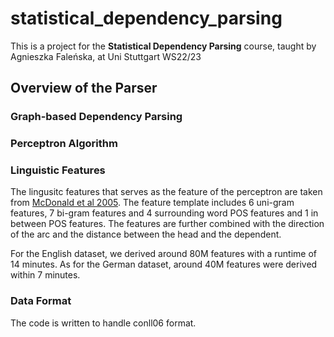 # statistical_dependency_parsing

This is a project for the **Statistical Dependency Parsing** course, taught by 
Agnieszka Faleńska, at Uni Stuttgart WS22/23

## Overview of the Parser

### Graph-based Dependency Parsing
### Perceptron Algorithm
### Linguistic Features
The lingusitc features that serves as the feature of the perceptron are taken from [McDonald et al 2005](https://aclanthology.org/H05-1066.pdf).
The feature template includes 6 uni-gram features, 7 bi-gram features and 4 surrounding word POS features and 1 in between POS features. The features are further combined with the direction of the arc and the distance between the head and the dependent.

For the English dataset, we derived around 80M features with a runtime of 14 minutes. As for the German dataset, around 40M features were derived within 7 minutes.

### Data Format
The code is written to handle conll06 format.
